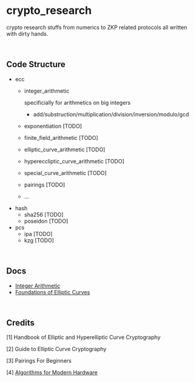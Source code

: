 # crypto_research

crypto research stuffs from numerics to ZKP related protocols all written with dirty hands.

<br />

## Code Structure
- ecc 
    - integer_arithmetic

        specificially for arithmetics on big integers

        - add/substruction/multiplication/division/inversion/modulo/gcd

    - exponentiation [TODO]
    - finite_field_arithmetic  [TODO]
    - elliptic_curve_arithmetic [TODO]
    - hypereccliptic_curve_arithmetic [TODO] 
    - special_curve_arithmetic [TODO]
    - pairings [TODO]
    - ...
- hash
    - sha256 [TODO]
    - poseidon [TODO]
- pcs
    - ipa [TODO]
    - kzg [TODO]

<br />

## Docs

- [Integer Arithmetic](https://hackmd.io/@70xfCGp1QViTYYJh3AMrQg/rkF-5hHwT)
- [Foundations of Elliptic Curves
](https://hackmd.io/@70xfCGp1QViTYYJh3AMrQg/HJ7rcsY4a)

<br />

## Credits
[1] Handbook of Elliptic and Hyperelliptic Curve Cryptography

[2] Guide to Elliptic Curve Cryptography

[3] Pairings For Beginners

[4] [Algorithms for Modern Hardware](https://en.algorithmica.org/hpc/)